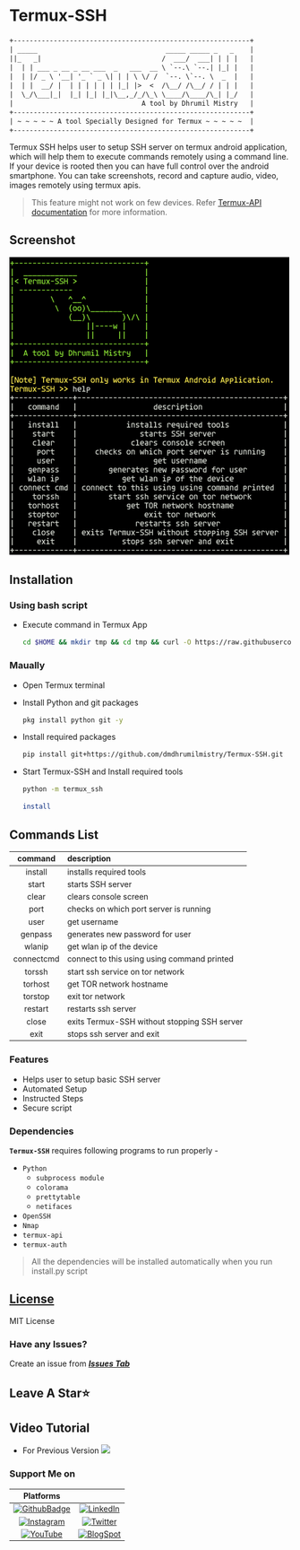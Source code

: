 <!-- Termux-SSH -->

# Termux-SSH

```
+-----------------------------------------------------------+
| _____                                _____ _____ _   _    |
||_   _|                              /  ___/  ___| | | |   |
|  | | ___ _ __ _ __ ___  _   ___  __ \ `--.\ `--.| |_| |   |
|  | |/ _ \ '__| '_ ` _ \| | | \ \/ /  `--. \`--. \  _  |   |
|  | |  __/ |  | | | | | | |_| |>  <  /\__/ /\__/ / | | |   |
|  \_/\___|_|  |_| |_| |_|\__,_/_/\_\ \____/\____/\_| |_/   |
|                                A tool by Dhrumil Mistry   |
+-----------------------------------------------------------+
| ~ ~ ~ ~ ~ A tool Specially Designed for Termux ~ ~ ~ ~ ~  |
+-----------------------------------------------------------+
```

Termux SSH helps user to setup SSH server on termux android application, which will help them to execute commands remotely using a command line.
If your device is rooted then you can have full control over the android smartphone. You can take screenshots, record and capture audio, video, images remotely using termux apis.

> This feature might not work on few devices. Refer [Termux-API documentation](https://wiki.termux.com/wiki/Termux:API) for more information.

## Screenshot

![Termux-SSH](https://github.com/dmdhrumilmistry/Termux-SSH/blob/main/.images/Termux-SSH-v1.1.0.png?raw=true)

## Installation

### Using bash script

- Execute command in Termux App

  ```bash
  cd $HOME && mkdir tmp && cd tmp && curl -O https://raw.githubusercontent.com/dmdhrumilmistry/Termux-SSH/main/install.sh && chmod +x $HOME/tmp/install.sh && ./install.sh; cd $HOME ;rm -rf $HOME/tmp
  ```

### Maually

- Open Termux terminal

- Install Python and git packages

  ```bash
  pkg install python git -y
  ```

- Install required packages

  ```bash
  pip install git+https://github.com/dmdhrumilmistry/Termux-SSH.git
  ```

- Start Termux-SSH and Install required tools

  ```bash
  python -m termux_ssh
  ```

  ```bash
  install
  ```

## Commands List

|  command   | description                                  |
| :--------: | :------------------------------------------- |
|  install   | installs required tools                      |
|   start    | starts SSH server                            |
|   clear    | clears console screen                        |
|    port    | checks on which port server is running       |
|    user    | get username                                 |
|  genpass   | generates new password for user              |
|   wlanip   | get wlan ip of the device                    |
| connectcmd | connect to this using using command printed  |
|   torssh   | start ssh service on tor network             |
|  torhost   | get TOR network hostname                     |
|  torstop   | exit tor network                             |
|  restart   | restarts ssh server                          |
|   close    | exits Termux-SSH without stopping SSH server |
|    exit    | stops ssh server and exit                    |

### Features

- Helps user to setup basic SSH server
- Automated Setup
- Instructed Steps
- Secure script

### Dependencies

**`Termux-SSH`** requires following programs to run properly -

- `Python`
  - `subprocess module`
  - `colorama`
  - `prettytable`
  - `netifaces`
- `OpenSSH`
- `Nmap`
- `termux-api`
- `termux-auth`

> All the dependencies will be installed automatically when you run install.py script

## [License](https://github.com/dmdhrumilmistry/Termux-SSH/blob/main/LICENSE)

MIT License

### Have any Issues?

Create an issue from **_[Issues Tab](https://github.com/dmdhrumilmistry/Termux-SSH/issues)_**

## Leave A Star⭐

## Video Tutorial

- For Previous Version
  <a href = "https://www.youtube.com/watch?v=V_m3vHmOY3c" target = "_blank"><img src = "https://img.shields.io/badge/YouTube%20Video-For%20video%20click%20here-bd2c00"></a><br>

### Support Me on

|                                                               Platforms                                                                |                                                                                                                       |
| :------------------------------------------------------------------------------------------------------------------------------------: | :-------------------------------------------------------------------------------------------------------------------: |
|             [![GithubBadge](https://img.shields.io/badge/Github-dmdhrumilmistry-333)](https://github.com/dmdhrumilmistry)              | [![LinkedIn](https://img.shields.io/badge/LinkedIn-Dhrumil%20Mistry-4078c0)](https://linkedin.com/in/dmdhrumilmistry) |
|       [![Instagram](https://img.shields.io/badge/Instagram-dmdhrumilmistry-833ab4)](https://www.instagram.com/dmdhrumilmistry/)        |    [![Twitter](https://img.shields.io/badge/Twitter-dmdhrumilmistry-4078c0)](https://twitter.com/dmdhrumilmistry)     |
| [![YouTube](https://img.shields.io/badge/YouTube-Dhrumil%20Mistry-critical)](https://www.youtube.com/channel/UChbjrRvbzgY3BIomUI55XDQ) |   [![BlogSpot](https://img.shields.io/badge/Blog-Dhrumil%20Mistry-bd2c00)](https://dmdhrumilmistry.github.io/blog)    |
